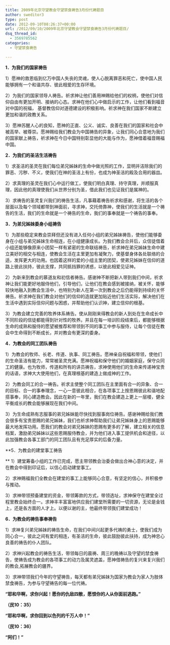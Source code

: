 ```yaml
---
title: 2009年北京守望教会守望禁食祷告3月份代祷题目
author: sweditor3
type: post
date: 2012-09-10T08:26:37+00:00
url: /2012/09/10/2009年北京守望教会守望禁食祷告3月份代祷题目/
dsq_thread_id:
  - 3569785562
categories:
  - 守望禁食祷告

---
```

**1．为我们的国家祷告**
  
1）愿神的救恩临到亿万中国人失丧的灵魂，使人心脱离罪恶和死亡，使中国人民能够拥有一个和谐共存、彼此相爱的生存环境。
  
2）为我们的国家领导人祷告。祈求神让他们善用神赐给他们的权柄，使他们对信仰自由有更加开明、接纳的心态。求神在他们心中做启示的工作，让他们看到福音对中国的祝福， 基督教信仰对道德建设的积极影响。祈求神在我们国家不断建立更加和谐的政教关系。
  
3）愿神苏醒人心的良知，愿神的正直、公义、诚实、良善在我们的国家和社会中被高举、被尊崇。愿神赐给我们教会为中国祷告的异象，让我们同心合意地为我们的国家献上祷告，祈求神在今日中国特别彰显他的大能与作为，愿神借着福音赐福中国。

**2．为我们的圣洁生活祷告**
  
1）求圣洁的圣灵在我们每位弟兄姊妹的生命中做光照的工作，显明并洁除我们的罪恶、污秽、不义，使我们在神的圣洁上有份，也成为神圣洁的殿及合用的器皿。
  
2）求真理的圣灵在我们心中运行做工，使我们明白真理、持守真理，并顺服真理，因此他的真理使我们从世界分别为圣，借此我们也见证我们是属神的。
  
3）求祷告的圣灵复兴我们的祷告生活，凡事藉着祷告祈求和感谢，将生活的各个层面以及每个领域都带到神面前，寻求神，交托倚靠神，使我们的生活就是一个祷告的生活，我们的生命就是一个祷告的生命，我们的事奉就是一个祷告的事奉。

**3．为弟兄姊妹委身小组祷告**
  
1）为那些稳定来教会崇拜但还没有进入任何小组的弟兄姊妹祷告，使他们能够委身在小组与弟兄姊妹生命相连，在小组健康成长。为我们教会合并后，众信徒借着小组还能够像原来小团契一样有紧密的生命联结祷告，祈求神在弟兄姊妹生命中建立美好的相交与相连，使教会生活在主里更加有凝聚力，使基督身体各处联络的合适，发挥更大的功用。也因着这样的爱的小组主里的团契，使弟兄姊妹在信仰的道路上彼此扶持，彼此支撑，共同抵挡罪的诱惑，以彼此相爱见证神。
  
2）为新来到教会的慕道友和初信者祷告。感谢神不断把新人带到我们中间，祈求神让我们能更好地服侍他们，引导他们，让他们在教会感到被接纳，被关怀，能够较快地融入到教会生活中，也特别为新人在第一次到教会之后仍能得到持续的关怀祷告。祈求神在我们教会对他们的信仰的造就更加贴近他们生活实际，解决他们在生活中遇到实际信仰问题与困惑，并帮助他们认识神，建立信仰的根基。
  
3）为教会建立完善的牧养体系祷告。使从刚刚来得教会的新人到处在生命成长中不同阶段的信徒都能得到针对性的牧养。并且在每一培训阶段结束后，都能够根据生命的成熟和服侍的愿望被推荐和带领到不同的事工中参与服侍，让每个信徒在教会中生命得到不断成长，并对教会有更深的委身。

**4．为教会的同工团队祷告**
  
1）为教会的牧师、长老、传道、执事、同工祷告。愿神亲自祝福和带领，使他们的生命圣洁有能力，常常被圣灵充满。愿神祝福和保守他们的婚姻家庭，保守众同工的健康。也为牧师，传道和所有的讲员祷告，求神使用他们的生命来传递神宝贵的话语，求神大大使用他们，在真理根基的建造上做成神的工作。
  
2）为教会同工的合一祷告。祈求主使整个同工团队在主里面有合一的异象、合一的目标、合一的事奉理念，一心一意彼此相合，在各项事工上按恩赐彼此和谐地配搭事奉，同心建造教会。因此在新的一年里，我们在教会建造上更上一层楼，健全平衡成长的教会能够展现在我们中间。
  
3）为生命成熟有志服事的弟兄姊妹能尽快找到服事岗位祷告。感谢神赐给我们教会很多有宝贵恩赐的弟兄姊妹，我们也祈求神帮助我们让弟兄姊妹身上的恩赐能够最大地发挥功用。愿我们的教会对弟兄姊妹的恩赐有更多的了解，建立相关的信息档案，激励弟兄姊妹以这些恩赐服侍教会，并为他们进入事工提供机会和途径，以此加强教会各事工部门的同工团队且有充足厚实的后备力量。

**5．为教会的建堂事工祷告
  
** 1）建堂筹备小组的工作已完成，愿主带领教会治委会做出合神心意的决定，并在教会中得到印证后，以信心启动建堂事工。
  
2）求神赐福我们全教会在建堂的事工上能够同心合意，有坚定的信心，并积极参与推动。
  
3）求神带领预备建堂的资金，带领筹款的方式，带领选址，求神保守在建堂全过程里教会始终合一。求神丰丰富富地供应我们建堂所需要的一切资源，无论是金钱上，还是各方面的人才上。以便以谢的主，他最终带领我们建堂成功！

**6．为教会的祷告事奉祷告**
  
1）求神复兴弟兄姊妹的祷告生命，在我们中间兴起更多代祷的勇士，使我们成为同心合一，彼此之间有爱的相连，有圣洁的生命，彼此鼓励彼此扶持，成为神忠心良善的祷告的仆人团队。
  
2）求神兴起教会的祷告生活，带领每日的晨祷、周三的晚祷以及守望的禁食祷告，使祷告成为教会的各项事工的动力及属灵遮盖，愿神借祷告的复兴来复兴我们的教会,拓展教会的疆界。
  
3）求神带领我们今年的守望祷告，每天都有弟兄姊妹为国家为教会为家人为肢体禁食祷告，为参与守望祷告的每一位代祷。

**“耶和华啊，求你兴起！愿你的仇敌四散，愿恨你的人从你面前逃跑。”**
  
**（民10：35）**

**“耶和华啊，求你回到以色列的千万人中！”**
  
**（民10：36）**

**“阿们！”**